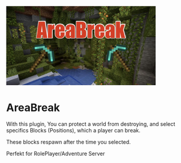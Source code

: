 <img src="/assets/logo.jpg" width="400px">  

# AreaBreak

With this plugin,
You can protect a world from destroying,
and select specifics Blocks (Positions),
which a player can break.

These blocks respawn after the time you selected.
 

Perfekt for RolePlayer/Adventure Server
